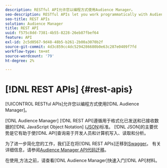```yaml
---
description: RESTful API允许您以编程方式使用Audience Manager。
seo-description: RESTful APIs let you work programmatically with Audience Manager.
seo-title: REST APIs
solution: Audience Manager
title: REST API
uuid: f575c8dd-7381-4b55-8228-26eb87fbef64
feature: API
exl-id: 2c5d0567-9d48-48b5-b261-2b00a3070b2f
source-git-commit: 4d3c859cc4dc5294286680b0e63c287e0409f7fd
workflow-type: tm+mt
source-wordcount: '79'
ht-degree: 2%

---
```


# [!DNL REST APIs] {#rest-apis}

[!UICONTROL RESTful APIs]允许您以编程方式使用[!DNL Audience Manager]。

[!DNL Audience Manager] [!DNL REST API]遵循用于格式化已发送和已接收数据的[!DNL JavaScript Object Notation] ([JSON](https://www.json.org/))标准。 [!DNL JSON]的主要优势是它有助于使[!DNL API]查询易于开发人员和计算机写入、读取和分析。

为了进一步简化您的工作，我们正在将[!DNL REST APIs]迁移到[Swagger](https://swagger.io/solutions/api-documentation/)。 有关详细信息，请参阅[Audience Manager API代码迁移](/help/using/api/api-swagger-migration.md)。

在使用[ ](../../api/rest-api-main/aam-api-getting-started.md#getting-started-with-rest-apis)方法之前，请查看[!DNL Audience Manager]快速入门[!DNL API]材料。
